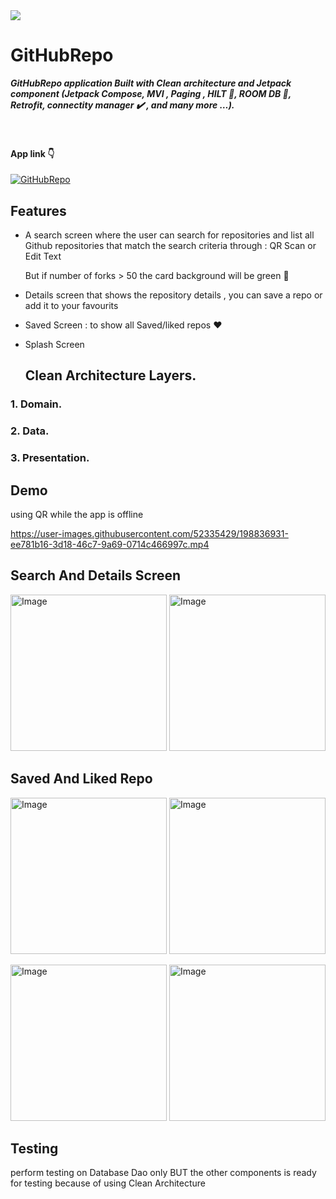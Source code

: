 
<img src="https://th.bing.com/th/id/OIP.Sfgbqcg35rCru0YB-IQwxgHaD4?pid=ImgDet&rs=1"/>

# GitHubRepo
 ***GitHubRepo application Built with Clean architecture and Jetpack component (Jetpack Compose, MVI , Paging
, HILT :syringe:, ROOM DB :floppy_disk:, Retrofit, connectity manager :heavy_check_mark: , and many more …).***

#### <br/><br/>App link 👇
[![GitHubRepo](https://img.shields.io/badge/GitHubRepo-APK-blue)]()


## Features

- A search screen where the user can search for repositories and list all Github repositories that match the search criteria through : 
QR Scan or Edit Text

    But if number of forks > 50 the card background will be green :green_heart:	

- Details screen that shows the repository details , you can save a repo or add it to your favourits

- Saved Screen : to show all Saved/liked repos  :heart: 
   
- Splash Screen

    ## Clean Architecture Layers.

### 1. Domain.
### 2. Data.
### 3. Presentation.

 
## Demo
using QR while the app is offline

https://user-images.githubusercontent.com/52335429/198836931-ee781b16-3d18-46c7-9a69-0714c466997c.mp4

## Search And Details Screen

<img src="https://user-images.githubusercontent.com/52335429/198837971-b0713e5f-30aa-4b06-8c8e-7f8519f96cec.jpeg" alt="Image" width="250" /> <img src="https://user-images.githubusercontent.com/52335429/198901535-662e49fc-2be3-4860-889b-2fd57a597974.jpg"  alt="Image" width="250" />

## Saved And Liked Repo

 
 <img src="https://user-images.githubusercontent.com/52335429/199008849-6b1822b5-50a2-4cc5-96e7-80a7dfcca2a9.jpg" alt="Image" width="250" />  <img src="https://user-images.githubusercontent.com/52335429/199008878-5bd1295a-9663-4512-8c9c-ce2b567ba3e4.jpg" alt="Image" width="250" />


<img src="https://user-images.githubusercontent.com/52335429/198901536-d949dc87-6a8c-4b07-9731-06c2c7e304a5.jpg "  alt="Image" width="250" /> <img src="https://user-images.githubusercontent.com/52335429/198901534-b06f89ad-d450-4b6c-beca-16dc12a0cc82.jpg" alt="Image" width="250" /> 

## Testing

perform testing on Database Dao only BUT the other components is ready for testing because of using Clean Architecture


